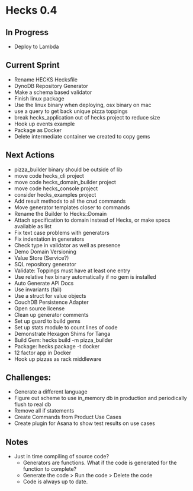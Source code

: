 # Hecks 0.4

## In Progress
* Deploy to Lambda

## Current Sprint
* Rename HECKS Hecksfile
* DynoDB Repository Generator
* Make a schema based validator
* Finish linux package
* Use the linux binary when deploying, osx binary on mac
* use a query to get back unique pizza toppings
* break hecks_application out of hecks project to reduce size
* Hook up events example
* Package as Docker
* Delete intermediate container we created to copy gems

## Next Actions
* pizza_builder binary should be outside of lib
* move code hecks_cli project
* move code hecks_domain_builder project
* move code hecks_console project
* consider hecks_examples project
* Add result methods to all the crud commands
* Move generator templates closer to commands
* Rename the Builder to Hecks::Domain
* Attach specification to domain instead of Hecks, or make specs available as list
* Fix text case problems with generators
* Fix indentation in generators
* Check type in validator as well as presence
* Demo Domain Versioning
* Value Store (Service?)
* SQL repository generator
* Validate: Toppings must have at least one entry
* Use relative hex binary automatically if no gem is installed
* Auto Generate API Docs
* Use invariants (fail)
* Use a struct for value objects
* CouchDB Persistence Adapter
* Open source license
* Clean up generator comments
* Set up guard to build gems
* Set up stats module to count lines of code
* Demonstrate Hexagon Shims for Tanga
* Build Gem: hecks build -m pizza_builder
* Package: hecks package -t docker
* 12 factor app in Docker
* Hook up pizzas as rack middleware

## Challenges:
* Generate a different language
* Figure out scheme to use in_memory db in production and periodically flush to real db
* Remove all if statements
* Create Commands from Product Use Cases
* Create plugin for Asana to show test results on use cases

## Notes
* Just in time compiling of source code?
  * Generators are functions.  What if the code is generated for the function to complete?
  * Generate the code > Run the code > Delete the code
  * Code is always up to date.
